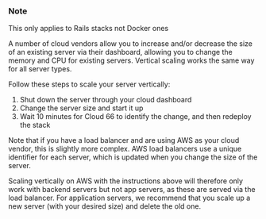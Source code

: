 <!-- post: -->


### Note

This only applies to Rails stacks not Docker ones



A number of cloud vendors allow you to increase and/or decrease the size of an existing server via their dashboard, allowing you to change the memory and CPU for existing servers. Vertical scaling works the same way for all server types.

Follow these steps to scale your server vertically:

1. Shut down the server through your cloud dashboard
2. Change the server size and start it up
3. Wait 10 minutes for Cloud 66 to identify the change, and then redeploy the stack

Note that if you have a load balancer and are using AWS as your cloud vendor, this is slightly more complex. AWS load balancers use a unique identifier
for each server, which is updated when you change the size of the server.

Scaling vertically on AWS with the instructions above will therefore only work with backend servers but not app servers, as these are served via the
load balancer. For application servers, we recommend that you scale up a new server (with your desired size) and delete the old one.
